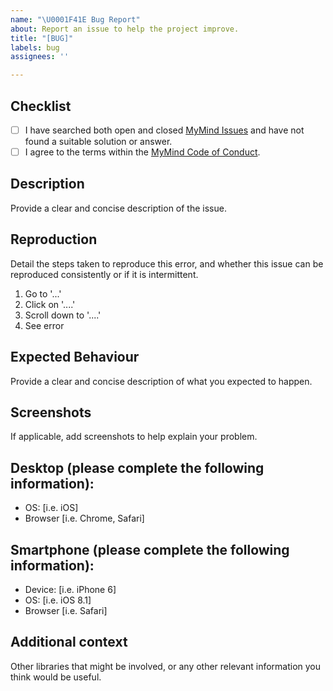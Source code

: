 ```yaml
---
name: "\U0001F41E Bug Report"
about: Report an issue to help the project improve.
title: "[BUG]"
labels: bug
assignees: ''

---
```


## **Checklist**
- [ ] I have searched both open and closed [MyMind Issues](https://github.com/towaquimbayo/MyMind/issues) and have not found a suitable solution or answer.
- [ ] I agree to the terms within the [MyMind Code of Conduct](https://github.com/towaquimbayo/MyMind/blob/main/CODE_OF_CONDUCT.md).

## **Description**
Provide a clear and concise description of the issue.

## **Reproduction**
Detail the steps taken to reproduce this error, and whether this issue can be reproduced consistently or if it is intermittent.

1. Go to '...'
2. Click on '....'
3. Scroll down to '....'
4. See error

## **Expected Behaviour**
Provide a clear and concise description of what you expected to happen.

## **Screenshots**
If applicable, add screenshots to help explain your problem.

## **Desktop (please complete the following information):**
 - OS: [i.e. iOS]
 - Browser [i.e. Chrome, Safari]

## **Smartphone (please complete the following information):**
 - Device: [i.e. iPhone 6]
 - OS: [i.e. iOS 8.1]
 - Browser [i.e. Safari]

## **Additional context**
Other libraries that might be involved, or any other relevant information you think would be useful.
